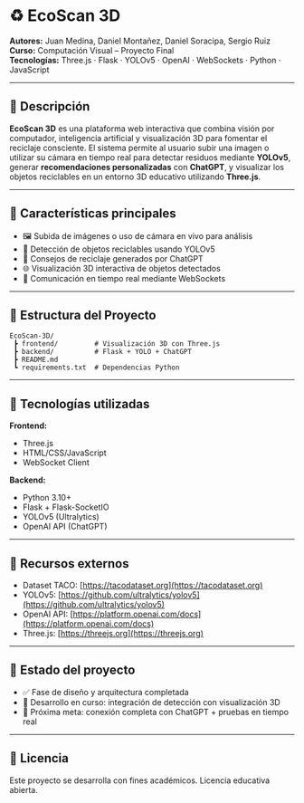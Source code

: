 # ♻️ EcoScan 3D

**Autores:** Juan Medina, Daniel Montañez, Daniel Soracipa, Sergio Ruiz  
**Curso:** Computación Visual – Proyecto Final  
**Tecnologías:** Three.js · Flask · YOLOv5 · OpenAI · WebSockets · Python · JavaScript

---

## 📄 Descripción

**EcoScan 3D** es una plataforma web interactiva que combina visión por computador, inteligencia artificial y visualización 3D para fomentar el reciclaje consciente. El sistema permite al usuario subir una imagen o utilizar su cámara en tiempo real para detectar residuos mediante **YOLOv5**, generar **recomendaciones personalizadas** con **ChatGPT**, y visualizar los objetos reciclables en un entorno 3D educativo utilizando **Three.js**.

---

## 🚀 Características principales

- 🖼️ Subida de imágenes o uso de cámara en vivo para análisis
- 🧠 Detección de objetos reciclables usando YOLOv5
- 🤖 Consejos de reciclaje generados por ChatGPT
- 🌐 Visualización 3D interactiva de objetos detectados
- 🔄 Comunicación en tiempo real mediante WebSockets

---

## 📁 Estructura del Proyecto

```plaintext
EcoScan-3D/
 ┣ frontend/         # Visualización 3D con Three.js
 ┣ backend/          # Flask + YOLO + ChatGPT
 ┣ README.md
 ┗ requirements.txt  # Dependencias Python
```

---

## 🔧 Tecnologías utilizadas

**Frontend:**
- Three.js
- HTML/CSS/JavaScript
- WebSocket Client

**Backend:**
- Python 3.10+
- Flask + Flask-SocketIO
- YOLOv5 (Ultralytics)
- OpenAI API (ChatGPT)

---

## 🔗 Recursos externos

- Dataset TACO: [https://tacodataset.org](https://tacodataset.org)
- YOLOv5: [https://github.com/ultralytics/yolov5](https://github.com/ultralytics/yolov5)
- OpenAI API: [https://platform.openai.com/docs](https://platform.openai.com/docs)
- Three.js: [https://threejs.org](https://threejs.org)

---

## 📌 Estado del proyecto

- ✅ Fase de diseño y arquitectura completada
- 🔄 Desarrollo en curso: integración de detección con visualización 3D
- 🎯 Próxima meta: conexión completa con ChatGPT + pruebas en tiempo real

---

## 📜 Licencia

Este proyecto se desarrolla con fines académicos. Licencia educativa abierta.

